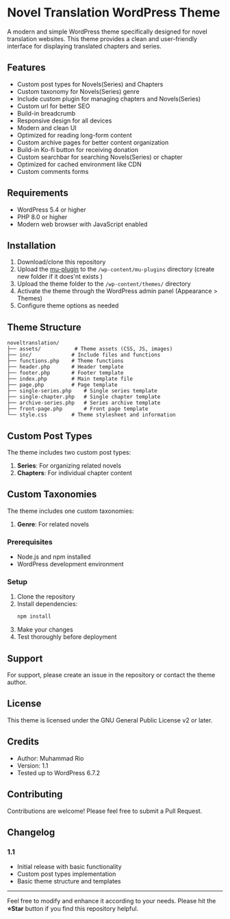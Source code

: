 # Novel Translation WordPress Theme

A modern and simple WordPress theme specifically designed for novel translation websites. This theme provides a clean and user-friendly interface for displaying translated chapters and series.

## Features

- Custom post types for Novels(Series) and Chapters
- Custom taxonomy for Novels(Series) genre
- Include custom plugin for managing chapters and Novels(Series)
- Custom url for better SEO
- Build-in breadcrumb
- Responsive design for all devices
- Modern and clean UI
- Optimized for reading long-form content
- Custom archive pages for better content organization
- Build-in Ko-fi button for receiving donation
- Custom searchbar for searching Novels(Series) or chapter
- Optimized for cached environment like CDN
- Custom comments forms

## Requirements

- WordPress 5.4 or higher
- PHP 8.0 or higher
- Modern web browser with JavaScript enabled

## Installation

1. Download/clone this repository
2. Upload the [mu-plugin](/mu-plugins) to the `/wp-content/mu-plugins` directory (create new folder if it does'nt exists )
3. Upload the theme folder to the `/wp-content/themes/` directory
4. Activate the theme through the WordPress admin panel (Appearance > Themes)
5. Configure theme options as needed

## Theme Structure

```
noveltranslation/
├── assets/           # Theme assets (CSS, JS, images)
├── inc/             # Include files and functions
├── functions.php    # Theme functions
├── header.php       # Header template
├── footer.php       # Footer template
├── index.php        # Main template file
├── page.php         # Page template
├── single-series.php    # Single series template
├── single-chapter.php   # Single chapter template
├── archive-series.php   # Series archive template
├── front-page.php       # Front page template
└── style.css        # Theme stylesheet and information
```

## Custom Post Types

The theme includes two custom post types:

1. **Series**: For organizing related novels
2. **Chapters**: For individual chapter content

## Custom Taxonomies

The theme includes one custom taxonomies:

1. **Genre**: For related novels

### Prerequisites

- Node.js and npm installed
- WordPress development environment

### Setup

1. Clone the repository
2. Install dependencies:
   ```bash
   npm install
   ```
3. Make your changes
4. Test thoroughly before deployment

## Support

For support, please create an issue in the repository or contact the theme author.

## License

This theme is licensed under the GNU General Public License v2 or later.

## Credits

- Author: Muhammad Rio
- Version: 1.1
- Tested up to WordPress 6.7.2

## Contributing

Contributions are welcome! Please feel free to submit a Pull Request.

## Changelog

### 1.1

- Initial release with basic functionality
- Custom post types implementation
- Basic theme structure and templates

---

Feel free to modify and enhance it according to your needs. Please hit the **⭐Star** button if you find this repository helpful.
